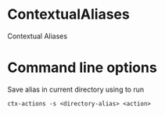 # ContextualAliases
Contextual Aliases

# Command line options

Save alias in current directory using <directory-alias> to run <action>

```
ctx-actions -s <directory-alias> <action>
```
